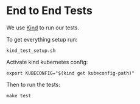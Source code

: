 # End to End Tests

We use [Kind](https://github.com/kubernetes-sigs/kind) to run our tests.

To get everything setup run:

```
kind_test_setup.sh
```

Activate kind kubernetes config:

```
export KUBECONFIG="$(kind get kubeconfig-path)"
```

Then to run the tests:

```
make test
```



